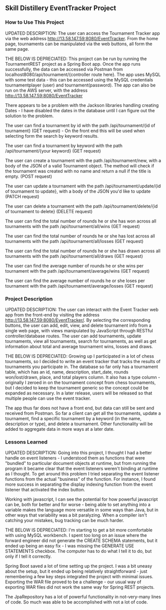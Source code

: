 ## Skill Distillery EventTracker Project

### How to Use This Project
UPDATED DESCRIPTION:
The user can access the Tournament Tracker app via the web address http://13.58.147.59:8080/EventTracker. From the home page, tournaments can be manipulated via the web buttons, all form the same page.

THE BELOW IS DEPRECIATED:
This project can be run by running the TournamentREST project as a Spring Boot app. Once the app runs successfully, the data can be accessed via Postman from localhost8080/api/tournament/{controller route here}. The app uses MySQL with some test data - this can be accessed using the MySQL credentials tournamentplayer (user) and tournament(password). The app can also be run on the AWS server, with the address http://13.58.147.59:8080/EventTracker

There appears to be a problem with the Jackson libraries handling creating Dates - I have disabled the dates in the database until I can figure out the solution to the problem.

The user can find a tournament by id with the path /api/tournament/{id of tournament} (GET request) - On the front end this will be used when selecting form the search by keyword results.

The user can find a tournament by keyword with the path /api/tournament/{your keyword} (GET request)

The user can create a tournament with the path /api/tournament/new, with a body of the JSON of a valid Tournament object. The method will check if the tournament was created with no name and return a null if the title is empty.  (POST request)

The user can update a tournament with the path /api/tournament/update/{id of tournament to update}, with a body of the JSON you'd like to update (PATCH request)

The user can delete a tournament with the path /api/tournament/delete/{id of tournament to delete} (DELETE request)

The user can find the total number of rounds he or she has won across all tournaments with the path /api/tournament/all/wins (GET request)

The user can find the total number of rounds he or she has lost across all tournaments with the path /api/tournament/all/losses (GET request)

The user can find the total number of rounds he or she has drawn across all tournaments with the path /api/tournament/all/draws (GET request)

The user can find the average number of rounds he or she wins per tournament with the path /api/tournament/average/wins (GET request)

The user can find the average number of rounds he or she loses per tournament with the path /api/tournament/average/losses (GET request)

### Project Description
UPDATED DESCRIPTION:
The user can interact with the Event Tracker web app from the front-end by visiting the address http://13.58.147.59:8080/EventTracker/. By selecting the corresponding buttons, the user can add, edit, view, and delete tournament info from a single web page, with views manipulated by JavaScript through RESTful controller/database routes. The user can add tournaments, update tournaments, view all tournaments, search for tournaments, as well as get information about total and average tournament wins, losses and draws.

THE BELOW IS DEPRECIATED:
Growing up I participated in a lot of chess tournaments, so I decided to write an event tracker that tracks the results of tournaments you participate in. The database so far only has a tournament table, which has an id, name, description, start_date, rounds won/lost/drawn, place, and total players column. It also has a type column - originally I zeroed in on the tournament concept from chess tournaments, but I decided to keep the tournament generic so the concept could be expanded as necessary. In a later release, users will be released so that multiple people can use the event tracker.

The app thus far does not have a front end, but data can still be sent and received from Postman. So far a client can get all the tournaments, update a tournament, find a specific tournament by a keyword (in the name, description or type), and delete a tournament. Other functionality will be added to aggregate data in more ways at a later date.

### Lessons Learned
UPDATED DESCRIPTION:
Going into this project, I thought I had a better handle on event listeners - I understood them as functions that were "bundled" to particular document objects at runtime, but from running the program it became clear that the event listeners weren't binding at runtime as I thought. To get around this problem I tried separating the event listener functions from the actual "business" of the function. For instance, I found more success in separating the display indexing function from the event listener that activated the index button.

Working with javascript, I can see the potential for how powerful javascript can be, both for better and for worse - being able to set anything into a variable makes the language more versatile in some ways than Java, but in other ways that variability was a bit paralyzing. When a compiler isn't catching your mistakes, bug tracking can be much harder.

THE BELOW IS DEPRECIATED:
I'm starting to get a bit more comfortable with using MySQL workbench. I spent too long on an issue where the forward engineer did not generate the CREATE SCHEMA statements, but it ended up being an easy fix - I was missing the GENERATE USE STATEMENTS checkbox. The computer has to do what I tell it to do, but only if I tell it correctly.

Spring Boot saved a lot of time setting up the project. I was a bit uneasy about the setup, but it ended up being relatively straightforward - just remembering a few key steps integrated the project with minimal issues. Exporting the WAR file proved to be a challenge - our usual way of exporting WAR files did not work the same way for Spring REST projects.

The JpaRepository has a lot of powerful functionality in not-very-many lines of code. So much was able to be accomplished with not a lot of code.
